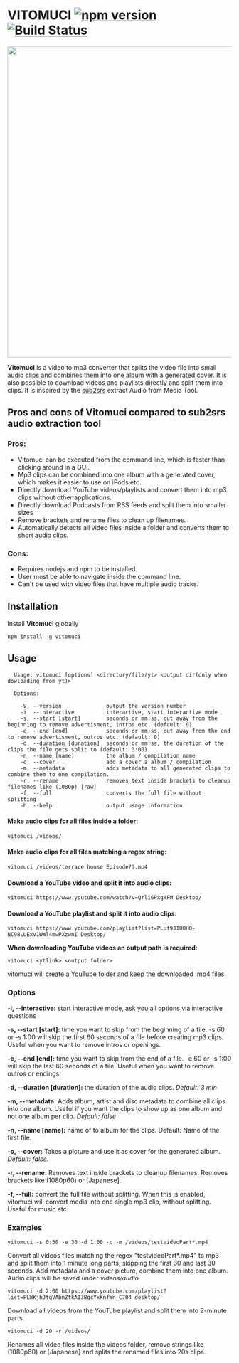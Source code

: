
# VITOMUCI [![npm version](https://badge.fury.io/js/vitomuci.svg)](https://badge.fury.io/js/vitomuci) [![Build Status](https://travis-ci.org/jufabeck2202/vitomuci.svg?branch=master)](https://travis-ci.org/jufabeck2202/vitomuci)
<p >
  <img width="700" src="https://rawgit.com/jufabeck2202/vitomuci/master/screenshot.svg">
</p>

**Vitomuci** is a video to mp3 converter that splits the video file into small audio clips and combines them into one album with a generated cover. It is also possible to download videos and playlists directly and split them into clips.
It is inspired by the [sub2srs](http://subs2srs.sourceforge.net/#extract_audio) extract Audio from Media Tool.
## Pros and cons of Vitomuci compared to sub2srs audio extraction tool
### Pros:
* Vitomuci can be executed from the command line, which is faster than clicking around in a GUI.
* Mp3 clips can be combined into one album with a generated cover, which makes it easier to use on iPods etc.
* Directly download YouTube videos/playlists and convert them into mp3 clips without other applications.
* Directly download Podcasts from RSS feeds and split them into smaller sizes
* Remove brackets and rename files to clean up filenames.
* Automatically detects all video files inside a folder and converts them to short audio clips.

### Cons:
* Requires nodejs and npm to be installed.
* User must be able to navigate inside the command line.
* Can't be used with video files that have multiple audio tracks.
## Installation
Install **Vitomuci** globally

```shell
npm install -g vitomuci
```
## Usage
```shell
  Usage: vitomuci [options] <directory/file/yt> <output dir(only when dowloading from yt)>

  Options:

    -V, --version              output the version number
    -i  --interactive          interactive, start interactive mode
    -s, --start [start]        seconds or mm:ss, cut away from the beginning to remove advertisment, intros etc. (default: 0)
    -e, --end [end]            seconds or mm:ss, cut away from the end to remove advertisment, outros etc. (default: 0)
    -d, --duration [duration]  seconds or mm:ss, the duration of the clips the file gets split to (default: 3:00)
    -n, --name [name]          the album / compilation name
    -c, --cover                add a cover a album / compilation
    -m, --metadata             adds metadata to all generated clips to combine them to one compilation. 
    -r, --rename               removes text inside brackets to cleanup filenames like (1080p) [raw]
    -f, --full                 converts the full file without splitting
    -h, --help                 output usage information
```
#### Make audio clips for all files inside a folder:
```shell
vitomuci /videos/
```
#### Make audio clips for all files matching a regex string:
```shell
vitomuci /videos/terrace house Episode??.mp4
```

#### Download a YouTube video and split it into audio clips:
```shell
vitomuci https://www.youtube.com/watch?v=Qrli6PxgxFM Desktop/
```
#### Download a YouTube playlist and split it into audio clips:
```shell
vitomuci https://www.youtube.com/playlist?list=PLuf9JIUOHQ-NC98LUExv1WWl4mwPXzwnI Desktop/
```
**When downloading YouTube videos an output path is required:** 
```shell
vitomuci <ytlink> <output folder>

```
vitomuci will create a YouTube folder and keep the downloaded .mp4 files 

### Options
**-i, --interactive:** start interactive mode, ask you all options via interactive questions

**-s, --start [start]:** time you want to skip from the beginning of a file. -s 60 or -s 1:00 will skip the first 60 seconds of a file before creating mp3 clips. Useful when you want to remove intros or openings.

**-e, --end [end]:** time you want to skip from the end of a file. -e 60 or -s 1:00 will skip the last 60 seconds of a file. Useful when you want to remove outros or endings.

**-d, --duration [duration]:** the duration of the audio clips. *Default: 3 min*

**-m, --metadata:** Adds album, artist and disc metadata to combine all clips into one album. Useful if you want the clips to show up as one album and not one album per clip. *Default: false*

**-n, --name [name]:** name of to album for the clips. Default: Name of the first file. 

**-c, --cover:** Takes a picture and use it as cover for the generated album. *Default: false.* 

**-r, --rename:** Removes text inside brackets to cleanup filenames. Removes brackets like (1080p60) or [Japanese]. 

**-f, --full:**   convert the full file without splitting. When this is enabled, vitomuci will convert media into one single mp3 clip, without splitting. Useful for music etc.



### Examples
```shell
vitomuci -s 0:30 -e 30 -d 1:00 -c -m /videos/testvideoPart*.mp4
```
Convert all videos files matching the regex "testvideoPart*.mp4" to mp3 and split them into 1 minute long parts, skipping the first 30 and last 30 seconds. Add metadata and a cover picture, combine them into one album. Audio clips will be saved under *videos/audio*

```shell
vitomuci -d 2:00 https://www.youtube.com/playlist?list=PLWKjhJtqVAbnZtkAI3BqcYxKnfWn_C704 desktop/
```
Download all videos from the YouTube playlist and split them into 2-minute parts.

```shell
vitomuci -d 20 -r /videos/
```
Renames all video files inside the videos folder, remove strings like (1080p60) or [Japanese] and splits the renamed files into 20s clips.
